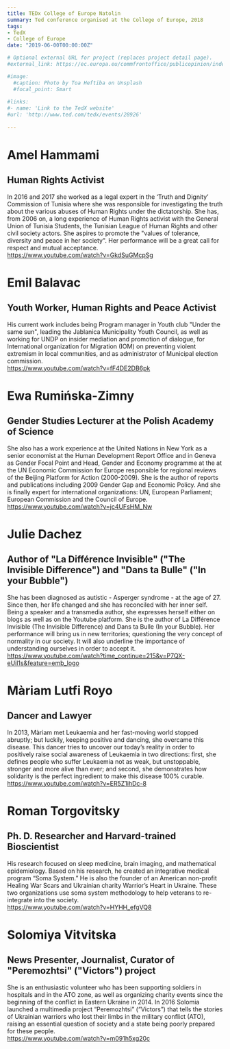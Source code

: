 ```yaml
---
title: TEDx College of Europe Natolin
summary: Ted conference organised at the College of Europe, 2018
tags:
- TedX
- College of Europe
date: "2019-06-00T00:00:00Z"

# Optional external URL for project (replaces project detail page).
#external_link: https://ec.europa.eu/commfrontoffice/publicopinion/index.cfm/Survey/getSurveyDetail/instruments/SPECIAL/surveyKy/2212

#image:
  #caption: Photo by Toa Heftiba on Unsplash
  #focal_point: Smart
  
#links:
#- name: 'Link to the TedX website'
#url: 'http://www.ted.com/tedx/events/28926'
  
---
```


# Amel Hammami  
## Human Rights Activist  
In 2016 and 2017 she worked as a legal expert in the ‘Truth and Dignity’ Commission of Tunisia where she was responsible for investigating the truth about the various abuses of Human Rights under the dictatorship. She has, from 2006 on, a long experience of Human Rights activist with the General Union of Tunisia Students, the Tunisian League of Human Rights and other civil society actors. She aspires to promote the "values of tolerance, diversity and peace in her society". Her performance will be a great call for respect and mutual acceptance.  
https://www.youtube.com/watch?v=GkdSuGMcpSg


# Emil Balavac  
## Youth Worker, Human Rights and Peace Activist  
His current work includes being Program manager in Youth club "Under the same sun", leading the Jablanica Municipality Youth Council, as well as working for UNDP on insider mediation and promotion of dialogue, for International organization for Migration (IOM) on preventing violent extremism in local communities, and as administrator of Municipal election commission.  
https://www.youtube.com/watch?v=fF4DE2DB6pk

# Ewa Rumińska-Zimny  
## Gender Studies Lecturer at the Polish Academy of Science  
She also has a work experience at the United Nations in New York as a senior economist at the Human Development Report Office and in Geneva as Gender Focal Point and Head, Gender and Economy programme at the at the UN Economic Commission for Europe responsible for regional reviews of the Beijing Platform for Action (2000-2009). She is the author of reports and publications including 2009 Gender Gap and Economic Policy. And she is finally expert for international organizations: UN, European Parliament; European Commission and the Council of Europe.  
https://www.youtube.com/watch?v=jc4UFsHM_Nw


# Julie Dachez  
## Author of "La Différence Invisible" ("The Invisible Difference") and "Dans ta Bulle" ("In your Bubble")   
She has been diagnosed as autistic - Asperger syndrome - at the age of 27. Since then, her life changed and she has reconciled with her inner self. Being a speaker and a transmedia author, she expresses herself either on blogs as well as on the Youtube platform. She is the author of La Différence Invisible (The Invisible Difference) and Dans ta Bulle (In your Bubble). Her performance will bring us in new territories; questioning the very concept of normality in our society. It will also underline the importance of understanding ourselves in order to accept it.  
https://www.youtube.com/watch?time_continue=215&v=P7QX-eUil1s&feature=emb_logo 

# Màriam Lutfi Royo  
## Dancer and Lawyer  
In 2013, Màriam met Leukaemia and her fast-moving world stopped abruptly; but luckily, keeping positive and dancing, she overcame this disease. This dancer tries to uncover our today’s reality in order to positively raise social awareness of Leukaemia in two directions: first, she defines people who suffer Leukaemia not as weak, but unstoppable, stronger and more alive than ever; and second, she demonstrates how solidarity is the perfect ingredient to make this disease 100% curable.  
https://www.youtube.com/watch?v=ER5Z1ihDc-8

# Roman Torgovitsky    
## Ph. D. Researcher and Harvard-trained Bioscientist    
His research focused on sleep medicine, brain imaging, and mathematical epidemiology. Based on his research, he created an integrative medical program “Soma System.” He is also the founder of an American non-profit Healing War Scars and Ukrainian charity Warrior’s Heart in Ukraine. These two organizations use soma system methodology to help veterans to re-integrate into the society.   
https://www.youtube.com/watch?v=HYHH_efgVQ8


# Solomiya Vitvitska            
## News Presenter, Journalist, Curator of "Peremozhtsi" ("Victors") project              
She is an enthusiastic volunteer who has been supporting soldiers in hospitals and in the ATO zone, as well as organizing charity events since the beginning of the conflict in Eastern Ukraine in 2014. In 2016 Solomia launched a multimedia project “Peremozhtsi” (“Victors”) that tells the stories of Ukrainian warriors who lost their limbs in the military conflict (ATO), raising an essential question of society and a state being poorly prepared for these people.          
https://www.youtube.com/watch?v=m091h5xg20c
